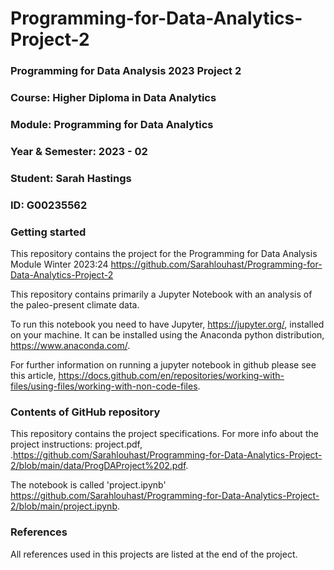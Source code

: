 # Programming-for-Data-Analytics-Project-2

### Programming for Data Analysis 2023 Project 2
### Course: Higher Diploma in Data Analytics
### Module: Programming for Data Analytics
### Year & Semester: 2023 - 02
### Student: Sarah Hastings
### ID: G00235562


### Getting started
This repository contains the project for the Programming for Data Analysis Module Winter 2023:24 https://github.com/Sarahlouhast/Programming-for-Data-Analytics-Project-2

This repository contains primarily a Jupyter Notebook with an analysis of the paleo-present climate data.

To run this notebook you need to have Jupyter, https://jupyter.org/, installed on your machine. It can be installed using the Anaconda python distribution, https://www.anaconda.com/.

For further information on running a jupyter notebook in github please see this article, https://docs.github.com/en/repositories/working-with-files/using-files/working-with-non-code-files.

### Contents of GitHub repository
This repository contains the project specifications. For more info about the project instructions: project.pdf,  .https://github.com/Sarahlouhast/Programming-for-Data-Analytics-Project-2/blob/main/data/ProgDAProject%202.pdf.

The notebook is called 'project.ipynb' https://github.com/Sarahlouhast/Programming-for-Data-Analytics-Project-2/blob/main/project.ipynb.

### References
All references used in this projects are listed at the end of the project.